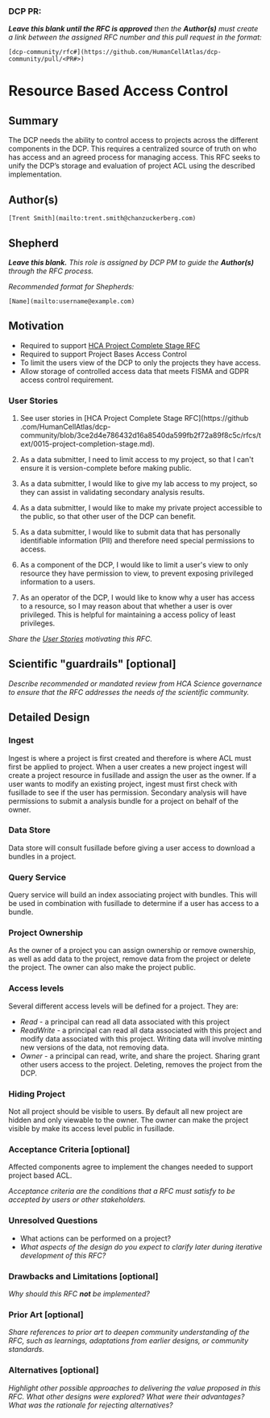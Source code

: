 ### DCP PR:

***Leave this blank until the RFC is approved** then the **Author(s)** must create a link between the assigned RFC number and this pull request in the format:*

`[dcp-community/rfc#](https://github.com/HumanCellAtlas/dcp-community/pull/<PR#>)`

# Resource Based Access Control

## Summary

The DCP needs the ability to control access to projects across the different components in the DCP. This requires a 
centralized source of truth on who has access and an agreed process for managing access. This RFC seeks to unify the 
DCP’s storage and evaluation of project ACL using the described implementation.

## Author(s)

`[Trent Smith](mailto:trent.smith@chanzuckerberg.com)`

## Shepherd
***Leave this blank.** This role is assigned by DCP PM to guide the **Author(s)** through the RFC process.*

*Recommended format for Shepherds:*

 `[Name](mailto:username@example.com)`

## Motivation

- Required to support [HCA Project Complete Stage RFC](https://github.com/HumanCellAtlas/dcp-community/blob/3ce2d4e786432d16a8540da599fb2f72a89f8c5c/rfcs/text/0015-project-completion-stage.md)
- Required to support Project Bases Access Control
- To limit the users view of the DCP to only the projects they have access.
- Allow storage of controlled access data that meets FISMA and GDPR access control requirement.

### User Stories

1. See user stories in [HCA Project Complete Stage RFC](https://github
.com/HumanCellAtlas/dcp-community/blob/3ce2d4e786432d16a8540da599fb2f72a89f8c5c/rfcs/text/0015-project-completion-stage.md).

1. As a data submitter, I need to limit access to my project, so that I can't ensure it is version-complete before 
 making public.

1. As a data submitter, I would like to give my lab access to my project, so they can assist in validating secondary 
 analysis results.

1. As a data submitter, I would like to make my private project accessible to the public, so that other user of the DCP
 can benefit.  

1. As a data submitter, I would like to submit data that has personally identifiable information (PII) and therefore 
 need special permissions to access.
 
1. As a component of the DCP, I would like to limit a user's view to only resource they have permission to view, to 
 prevent exposing privileged information to a users.

1. As an operator of the DCP, I would like to know why a user has access to a resource, so I may reason about that 
 whether a user is over privileged. This is helpful for maintaining a access policy of least privileges.

*Share the [User Stories](https://www.mountaingoatsoftware.com/agile/user-stories) motivating this RFC.*

## Scientific "guardrails" [optional]

*Describe recommended or mandated review from HCA Science governance to ensure that the RFC addresses the needs of the scientific community.*

## Detailed Design

### Ingest
Ingest is where a project is first created and therefore is where ACL must first be applied to project. When a user 
creates a new project ingest will create a project resource in fusillade and assign the user as the owner. If a user 
wants to modify an existing project, ingest must first check with fusillade to see if the user has permission. Secondary
analysis will have permissions to submit a analysis bundle for a project on behalf of the owner.
 
### Data Store
Data store will consult fusillade before giving a user access to download a bundles in a project.

### Query Service
Query service will build an index associating project with bundles. This will be used in combination with fusillade 
to determine if a user has access to a bundle.

### Project Ownership

As the owner of a project you can assign ownership or remove ownership, as well as add data to the project, 
remove data from the project or delete the project. The owner can also make the project public.

### Access levels
Several different access levels will be defined for a project. They are:
 - *Read* - a principal can read all data associated with this project
 - *ReadWrite* - a principal can read all data associated with this project and modify data associated with this 
 project. Writing data will involve minting new versions of the data, not removing data.
 - *Owner* - a principal can read, write, and share the project. Sharing grant other users access to the 
 project. Deleting, removes the project from the DCP.
 
### Hiding Project
Not all project should be visible to users. By default all new project are hidden and only viewable to the owner. The
 owner can make the project visible by make its access level public in fusillade.

### Acceptance Criteria [optional]

Affected components agree to implement the changes needed to support project based ACL.

*Acceptance criteria are the conditions that a RFC must satisfy to be accepted by users or other stakeholders.* 

### Unresolved Questions

- What actions can be performed on a project?
- *What aspects of the design do you expect to clarify later during iterative development of this RFC?*

### Drawbacks and Limitations [optional]

*Why should this RFC **not** be implemented?*

### Prior Art [optional]

*Share references to prior art to deepen community understanding of the RFC, such as learnings, adaptations from earlier designs, or community standards.*

### Alternatives [optional]

*Highlight other possible approaches to delivering the value proposed in this RFC. 
What other designs were explored? What were their advantages? What was the rationale for rejecting alternatives?*

